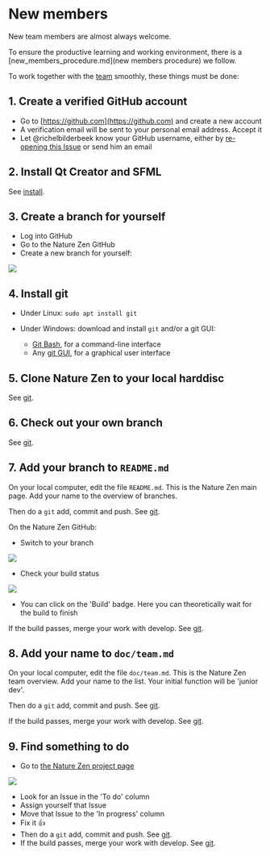 # New members

New team members are almost always welcome.

To ensure the productive learning and working
environment, there is a [new_members_procedure.md](new members procedure) 
we follow.

To work together with the [team](team.md) smoothly, these things must be done:

## 1. Create a verified GitHub account

 * Go to [https://github.com](https://github.com) and create a new account
 * A verification email will be sent to your personal email address. Accept it
 * Let @richelbilderbeek know your GitHub username, either by
   [re-opening this Issue](https://github.com/richelbilderbeek/djog_unos_2018/issues/5)
   or send him an email

## 2. Install Qt Creator and SFML

See [install](install.md).

## 3. Create a branch for yourself

 * Log into GitHub
 * Go to the Nature Zen GitHub
 * Create a new branch for yourself:

![](create_github_branch)

## 4. Install git

 * Under Linux: `sudo apt install git`
 * Under Windows: download and install `git` and/or a git GUI:

    * [Git Bash](https://git-scm.com/download/win), for a command-line interface
    * Any [git GUI](https://git-scm.com/downloads/guis), for a graphical user interface

## 5. Clone Nature Zen to your local harddisc

See [git](git.md).

## 6. Check out your own branch

See [git](git.md).

## 7. Add your branch to `README.md`

On your local computer, edit the file `README.md`. This is the Nature Zen main page.
Add your name to the overview of branches.

Then do a `git` add, commit and push. See [git](git.md).

On the Nature Zen GitHub:

 * Switch to your branch

![](select_richel_branch.png)

 * Check your build status

![](richel_passes.png)

 * You can click on the 'Build' badge. Here you can theoretically wait for the build to finish

If the build passes, merge your work with develop. See [git](git.md).


## 8. Add your name to `doc/team.md`

On your local computer, edit the file `doc/team.md`. This is the Nature Zen team overview. Add your name to the list. Your initial function will be 'junior dev'.

Then do a `git` add, commit and push. See [git](git.md).

If the build passes, merge your work with develop. See [git](git.md).

## 9. Find something to do

 * Go to [the Nature Zen project page](https://github.com/richelbilderbeek/djog_unos_2018/projects)

![](project.png)

 * Look for an Issue in the 'To do' column
 * Assign yourself that Issue
 * Move that Issue to the 'In progress' column
 * Fix it :+1:
 * Then do a `git` add, commit and push. See [git](git.md).
 * If the build passes, merge your work with develop. See [git](git.md).
